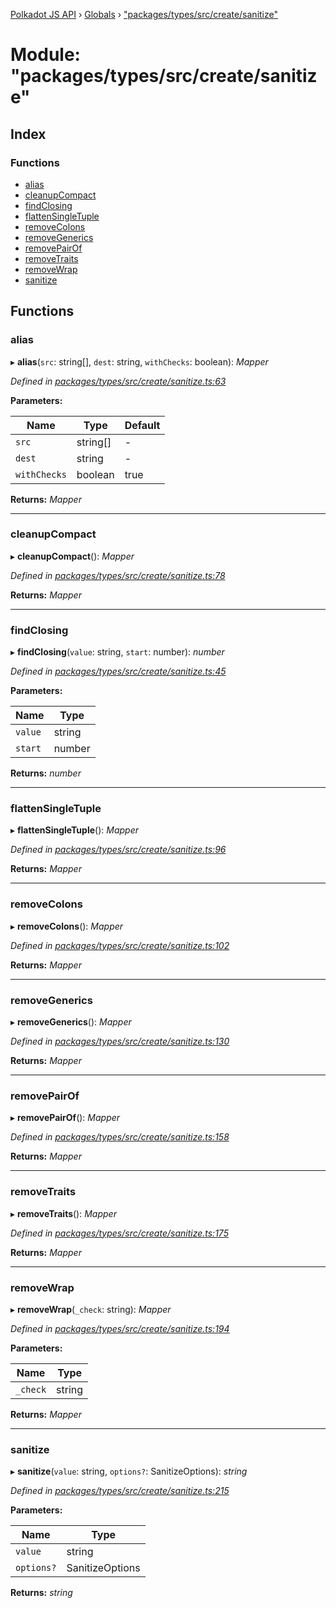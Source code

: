 [Polkadot JS API](../README.md) › [Globals](../globals.md) › ["packages/types/src/create/sanitize"](_packages_types_src_create_sanitize_.md)

# Module: "packages/types/src/create/sanitize"

## Index

### Functions

* [alias](_packages_types_src_create_sanitize_.md#alias)
* [cleanupCompact](_packages_types_src_create_sanitize_.md#cleanupcompact)
* [findClosing](_packages_types_src_create_sanitize_.md#findclosing)
* [flattenSingleTuple](_packages_types_src_create_sanitize_.md#flattensingletuple)
* [removeColons](_packages_types_src_create_sanitize_.md#removecolons)
* [removeGenerics](_packages_types_src_create_sanitize_.md#removegenerics)
* [removePairOf](_packages_types_src_create_sanitize_.md#removepairof)
* [removeTraits](_packages_types_src_create_sanitize_.md#removetraits)
* [removeWrap](_packages_types_src_create_sanitize_.md#removewrap)
* [sanitize](_packages_types_src_create_sanitize_.md#sanitize)

## Functions

###  alias

▸ **alias**(`src`: string[], `dest`: string, `withChecks`: boolean): *Mapper*

*Defined in [packages/types/src/create/sanitize.ts:63](https://github.com/polkadot-js/api/blob/3151c08aca/packages/types/src/create/sanitize.ts#L63)*

**Parameters:**

Name | Type | Default |
------ | ------ | ------ |
`src` | string[] | - |
`dest` | string | - |
`withChecks` | boolean | true |

**Returns:** *Mapper*

___

###  cleanupCompact

▸ **cleanupCompact**(): *Mapper*

*Defined in [packages/types/src/create/sanitize.ts:78](https://github.com/polkadot-js/api/blob/3151c08aca/packages/types/src/create/sanitize.ts#L78)*

**Returns:** *Mapper*

___

###  findClosing

▸ **findClosing**(`value`: string, `start`: number): *number*

*Defined in [packages/types/src/create/sanitize.ts:45](https://github.com/polkadot-js/api/blob/3151c08aca/packages/types/src/create/sanitize.ts#L45)*

**Parameters:**

Name | Type |
------ | ------ |
`value` | string |
`start` | number |

**Returns:** *number*

___

###  flattenSingleTuple

▸ **flattenSingleTuple**(): *Mapper*

*Defined in [packages/types/src/create/sanitize.ts:96](https://github.com/polkadot-js/api/blob/3151c08aca/packages/types/src/create/sanitize.ts#L96)*

**Returns:** *Mapper*

___

###  removeColons

▸ **removeColons**(): *Mapper*

*Defined in [packages/types/src/create/sanitize.ts:102](https://github.com/polkadot-js/api/blob/3151c08aca/packages/types/src/create/sanitize.ts#L102)*

**Returns:** *Mapper*

___

###  removeGenerics

▸ **removeGenerics**(): *Mapper*

*Defined in [packages/types/src/create/sanitize.ts:130](https://github.com/polkadot-js/api/blob/3151c08aca/packages/types/src/create/sanitize.ts#L130)*

**Returns:** *Mapper*

___

###  removePairOf

▸ **removePairOf**(): *Mapper*

*Defined in [packages/types/src/create/sanitize.ts:158](https://github.com/polkadot-js/api/blob/3151c08aca/packages/types/src/create/sanitize.ts#L158)*

**Returns:** *Mapper*

___

###  removeTraits

▸ **removeTraits**(): *Mapper*

*Defined in [packages/types/src/create/sanitize.ts:175](https://github.com/polkadot-js/api/blob/3151c08aca/packages/types/src/create/sanitize.ts#L175)*

**Returns:** *Mapper*

___

###  removeWrap

▸ **removeWrap**(`_check`: string): *Mapper*

*Defined in [packages/types/src/create/sanitize.ts:194](https://github.com/polkadot-js/api/blob/3151c08aca/packages/types/src/create/sanitize.ts#L194)*

**Parameters:**

Name | Type |
------ | ------ |
`_check` | string |

**Returns:** *Mapper*

___

###  sanitize

▸ **sanitize**(`value`: string, `options?`: SanitizeOptions): *string*

*Defined in [packages/types/src/create/sanitize.ts:215](https://github.com/polkadot-js/api/blob/3151c08aca/packages/types/src/create/sanitize.ts#L215)*

**Parameters:**

Name | Type |
------ | ------ |
`value` | string |
`options?` | SanitizeOptions |

**Returns:** *string*
